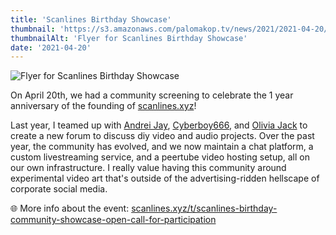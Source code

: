 ```yaml
---
title: 'Scanlines Birthday Showcase'
thumbnail: 'https://s3.amazonaws.com/palomakop.tv/news/2021/2021-04-20/scanlines_birthday_poster.jpg'
thumbnailAlt: 'Flyer for Scanlines Birthday Showcase'
date: '2021-04-20'
---
```


<img alt="Flyer for Scanlines Birthday Showcase" loading="lazy" src="https://s3.amazonaws.com/palomakop.tv/news/2021/2021-04-20/scanlines_birthday_poster.jpg"/>
<p>
  On April 20th, we had a community screening to celebrate the 1 year anniversary of the founding of <a href="https://scanlines.xyz/" target="_blank">scanlines.xyz</a>!
  </p>
<p>
  Last year, I teamed up with <a href="https://andreijaycreativecoding.com" rel="noopener" target="_blank">Andrei Jay</a>, <a href="https://cyberboy666.com" rel="noopener" target="_blank">Cyberboy666</a>, and <a href="https://ojack.xyz" rel="noopener" target="_blank">Olivia Jack</a> to create a new forum to discuss diy video and audio projects. Over the past year, the community has evolved, and we now maintain a chat platform, a custom livestreaming service, and a peertube video hosting setup, all on our own infrastructure. I really value having this community around experimental video art that's outside of the advertising-ridden hellscape of corporate social media.
  </p>
<p>
  🌐 More info about the event: <a href="https://scanlines.xyz/t/scanlines-birthday-community-showcase-open-call-for-participation/445" rel="noopener" target="_blank">scanlines.xyz/t/scanlines-birthday-community-showcase-open-call-for-participation</a>
</p>
